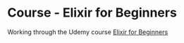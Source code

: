 # Course - Elixir for Beginners

Working through the Udemy course [Elixir for Beginners](https://www.udemy.com/elixir-for-beginners/)
